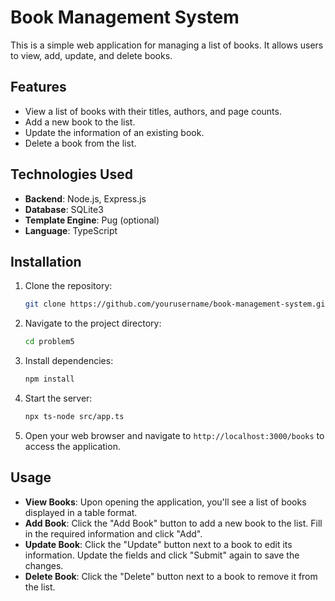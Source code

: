 # Book Management System

This is a simple web application for managing a list of books. It allows users to view, add, update, and delete books.

## Features

- View a list of books with their titles, authors, and page counts.
- Add a new book to the list.
- Update the information of an existing book.
- Delete a book from the list.

## Technologies Used

- **Backend**: Node.js, Express.js
- **Database**: SQLite3
- **Template Engine**: Pug (optional)
- **Language**: TypeScript

## Installation

1. Clone the repository:

   ```bash
   git clone https://github.com/yourusername/book-management-system.git
   ```

2. Navigate to the project directory:

   ```bash
   cd problem5
   ```

3. Install dependencies:

   ```bash
   npm install
   ```

4. Start the server:

   ```bash
   npx ts-node src/app.ts
   ```

5. Open your web browser and navigate to `http://localhost:3000/books` to access the application.

## Usage

- **View Books**: Upon opening the application, you'll see a list of books displayed in a table format.
- **Add Book**: Click the "Add Book" button to add a new book to the list. Fill in the required information and click "Add".
- **Update Book**: Click the "Update" button next to a book to edit its information. Update the fields and click "Submit" again to save the changes.
- **Delete Book**: Click the "Delete" button next to a book to remove it from the list.